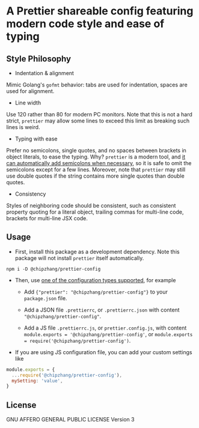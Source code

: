 # A Prettier shareable config featuring modern code style and ease of typing

## Style Philosophy

- Indentation & alignment

Mimic Golang's `gofmt` behavior: tabs are used for indentation, spaces are used for alignment.

- Line width

Use 120 rather than 80 for modern PC monitors.
Note that this is not a hard strict, `prettier` may allow some lines to exceed this limit as breaking such lines is weird.

- Typing with ease

Prefer no semicolons, single quotes, and no spaces between brackets in object literals, to ease the typing.
Why? `prettier` is a modern tool, and
[it can automatically add semicolons when necessary](https://prettier.io/docs/en/rationale.html#semicolons),
so it is safe to omit the semicolons except for a few lines.
Moreover, note that `prettier` may still use double quotes if the string contains more single quotes than double quotes.

- Consistency

Styles of neighboring code should be consistent, such as consistent property quoting for a literal object,
trailing commas for multi-line code, brackets for multi-line JSX code.

## Usage

- First, install this package as a development dependency. Note this package will not install `prettier` itself automatically.

```shell
npm i -D @chipzhang/prettier-config
```

- Then, use [one of the configuration types supported](https://prettier.io/docs/en/configuration.html),
  for example

  - Add `{"prettier": "@chipzhang/prettier-config"}` to your `package.json` file.

  - Add a JSON file `.prettierrc`, or `.prettierrc.json` with content `"@chipzhang/prettier-config"`.

  - Add a JS file `.prettierrc.js`, or `prettier.config.js`, with content `module.exports = '@chipzhang/prettier-config'`,
    or `module.exports = require('@chipzhang/prettier-config')`.

- If you are using JS configuration file, you can add your custom settings like

```javascript
module.exports = {
  ...require('@chipzhang/prettier-config'),
  mySetting: 'value',
}
```

## License

GNU AFFERO GENERAL PUBLIC LICENSE Version 3
